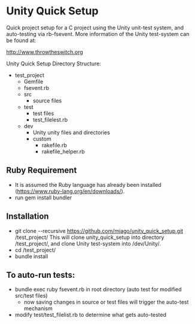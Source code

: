 # Unity Quick Setup

Quick project setup for a C project using the Unity unit-test system, and auto-testing via rb-fsevent.
More information of the Unity test-system can be found at:

  http://www.throwtheswitch.org

Unity Quick Setup Directory Structure:

 - test_project
   - Gemfile
   - fsevent.rb
   - src
     - source files
   - test
     - test files
     - test_filelest.rb
   - dev
     - Unity
       unity files and directories
     - custom
       - rakefile.rb
       - rakefile_helper.rb

## Ruby Requirement
- It is assumed the Ruby language has already been installed (https://www.ruby-lang.org/en/downloads/).
- run gem install bundler

## Installation
- git clone --recursive https://github.com/mjago/unity_quick_setup.git /test_project/
  This will clone unity_quick_setup into directory /test_project/, and clone Unity test-system
  into /dev/Unity/.
- cd /test_project/
- bundle install

## To auto-run tests:
- bundle exec ruby fsevent.rb in root directory (auto test for modified src/test files)
  - now saving changes in source or test files will trigger the auto-test mechanism
- modify test/test_filelist.rb to determine what gets auto-tested

